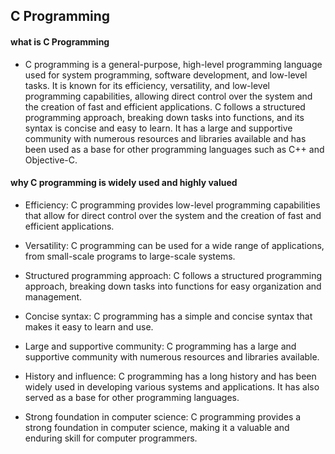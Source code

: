 ## C Programming

#### what is C Programming

- C programming is a general-purpose, high-level programming language used for system programming, software development, and low-level tasks. It is known for its efficiency, versatility, and low-level programming capabilities, allowing direct control over the system and the creation of fast and efficient applications. C follows a structured programming approach, breaking down tasks into functions, and its syntax is concise and easy to learn. It has a large and supportive community with numerous resources and libraries available and has been used as a base for other programming languages such as C++ and Objective-C.

#### why C programming is widely used and highly valued

- Efficiency: C programming provides low-level programming capabilities that allow for direct control over the system and the creation of fast and efficient applications.

- Versatility: C programming can be used for a wide range of applications, from small-scale programs to large-scale systems.

- Structured programming approach: C follows a structured programming approach, breaking down tasks into functions for easy organization and management.

- Concise syntax: C programming has a simple and concise syntax that makes it easy to learn and use.

- Large and supportive community: C programming has a large and supportive community with numerous resources and libraries available.

- History and influence: C programming has a long history and has been widely used in developing various systems and applications. It has also served as a base for other programming languages.

- Strong foundation in computer science: C programming provides a strong foundation in computer science, making it a valuable and enduring skill for computer programmers.
